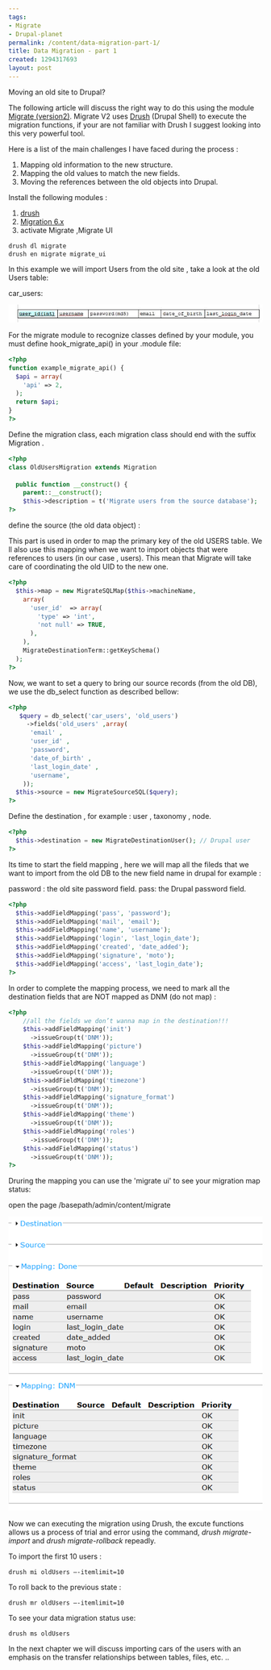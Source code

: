 ```yaml
---
tags:
- Migrate
- Drupal-planet
permalink: /content/data-migration-part-1/
title: Data Migration - part 1
created: 1294317693
layout: post
---
```

Moving an old site to Drupal?

The following article will discuss the right way to do this using the module <a href ="http://drupal.org/project/migrate"> Migrate (version2)</a>.
Migrate V2 uses <a href ="http://drupal.org/project/drush">Drush</a> (Drupal Shell)  to execute the migration functions, if your are not familiar with Drush I suggest looking into this very powerful tool.

Here is a list of the main challenges I have faced during the process :

<ol>
	<li> Mapping old information to the new structure.</li>
	<li> Mapping the old values to match the new fields.</li>
	<li> Moving the references between the old objects into Drupal.</li>
</ol>

<!-- more -->

Install the following modules :
<ol>
<li> <a href ="http://drupal.org/project/drush">drush</a></li>
<li> <a href ="http://drupal.org/project/migrate">Migration 6.x</a> </li>
<li> activate Migrate ,Migrate UI</li>
</ol>

```
drush dl migrate
drush en migrate migrate_ui
```

In this example we will import Users from the old site , take a look at the old Users table:

car_users:

<img src="/assets/images/legacy/blog1_tab1_0.jpg" alt=""/>

For the migrate module to recognize classes defined by your module, you must define hook_migrate_api() in your .module file:
```php
<?php
function example_migrate_api() {
  $api = array(
	'api' => 2,
  );
  return $api;
}
?>
```

Define the migration class, each migration class should end with the suffix Migration .

```php
<?php
class OldUsersMigration extends Migration

  public function __construct() {
    parent::__construct();
    $this->description = t('Migrate users from the source database');
?>
```

define the source (the old data object) :

This part is used in order to map the primary key of the old USERS table. We ll also use this mapping when we want to import objects that were references to users (in our case , users).
This mean that Migrate will take care of coordinating the old UID to the new one.

```php
<?php
  $this->map = new MigrateSQLMap($this->machineName,
    array(
      'user_id'  => array(
        'type' => 'int',
        'not null' => TRUE,
      ),
    ),
    MigrateDestinationTerm::getKeySchema()
  );
?>
```

Now, we want to set a query to bring our source records (from the old DB), we use the db_select function as described bellow:
```php
<?php
   $query = db_select('car_users', 'old_users')
     ->fields('old_users' ,array(
      'email' ,
      'user_id' ,
      'password',
      'date_of_birth' ,
      'last_login_date' ,
      'username',
    ));
  $this->source = new MigrateSourceSQL($query);
?>
```

Define the destination , for example : user , taxonomy , node.

```php
<?php
  $this->destination = new MigrateDestinationUser(); // Drupal user
?>
```
Its time to start the field mapping , here we will map all the fileds that we want to import from the old DB to the new field name in drupal for example :

password : the old site password field.
pass: the Drupal password field.

```php
<?php
  $this->addFieldMapping('pass', 'password');
  $this->addFieldMapping('mail', 'email');
  $this->addFieldMapping('name', 'username');
  $this->addFieldMapping('login', 'last_login_date');
  $this->addFieldMapping('created', 'date_added');
  $this->addFieldMapping('signature', 'moto');
  $this->addFieldMapping('access', 'last_login_date');
?>
```

In order to complete the mapping process, we need to mark all the destination fields that are NOT mapped as DNM (do not map)  :

```php
<?php
    //all the fields we don’t wanna map in the destination!!!
    $this->addFieldMapping('init')
      ->issueGroup(t('DNM'));
    $this->addFieldMapping('picture')
      ->issueGroup(t('DNM'));
    $this->addFieldMapping('language')
      ->issueGroup(t('DNM'));
    $this->addFieldMapping('timezone')
      ->issueGroup(t('DNM'));
    $this->addFieldMapping('signature_format')
      ->issueGroup(t('DNM'));
    $this->addFieldMapping('theme')
      ->issueGroup(t('DNM'));
    $this->addFieldMapping('roles')
      ->issueGroup(t('DNM'));
    $this->addFieldMapping('status')
      ->issueGroup(t('DNM'));
?>
```

Druring the mapping you can use the 'migrate ui' to see your migration map status:

open the page /basepath/admin/content/migrate

<img src="/assets/images/legacy/blog1_tab2_0.png" alt=""/>

Now we can executing the migration using  Drush, the excute functions allows us a process of trial and error using the command, <i>drush migrate-import</i> and <i>drush migrate-rollback</i> repeadly.

To import the first 10 users :

```
drush mi oldUsers –-itemlimit=10
```

To roll back to the previous state :

```
drush mr oldUsers –-itemlimit=10
```

To see your data migration status use:

```
drush ms oldUsers
```

In the next chapter we will discuss importing cars of the users with an emphasis on the transfer relationships between tables, files, etc. ..

